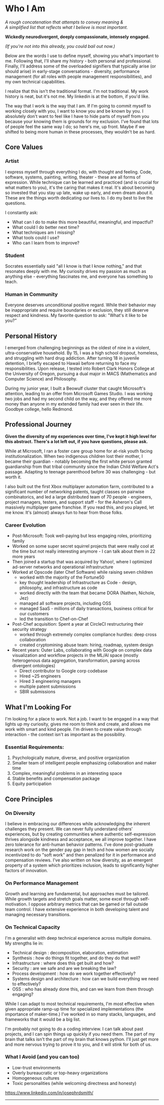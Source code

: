 # Who I Am

*A rough concatenation that attempts to convey meaning &*  
*A simplified list that reflects what I believe is most important.*

**Wickedly neurodivergent, deeply compassionate, intensely engaged.**

*(If you're not into this already, you could bail out now.)*

Below are the words I use to define myself, showing you what's important to me. Following that, I'll share my history - both personal and professional. Finally, I'll address some of the overloaded signifiers that typically arise (or should arise) in early-stage conversations - diversity, performance management (for all roles with people management responsibilities), and my own technical capabilities.

I realize that this isn't the traditional format.  I'm not traditional.  My work history is neat, but it's not me.  My linkedin is at the bottom, if you'd like.

The way that I work is the way that I am.  If I'm going to commit myself to working closely with you, I want to know you and be known by you.  I absolutely don't want to feel like I have to hide parts of myself from you because your knowing them is grounds for my exclusion.  I've found that lots of people feel the same way I do; so here's me, up front.  Maybe if we shifted to being more human in these processes, they wouldn't be as hard.

## Core Values

### Artist  

I express myself through everything I do, with thought and feeling. Code, software, systems, painting, writing, theater - these are all forms of expression. While technique can be learned and practiced (and is crucial for what matters to you), it's the caring that makes it real. It's about becoming so invested that you stay up late, wake up early, and even dream about it. These are the things worth dedicating our lives to.  I do my best to live the questions.

I constantly ask:
- What can I do to make this more beautiful, meaningful, and impactful?  
- What could I do better next time?
- What techniques am I missing?
- What tools could I use?
- Who can I learn from to improve?

### Student

Socrates essentially said "all I know is that I know nothing," and that resonates deeply with me. My curiosity drives my passion as much as anything else  - everything fascinates me, and everyone has something to teach.

### Human in Community

Everyone deserves unconditional positive regard. While their behavior may be inappropriate and require boundaries or exclusion, they still deserve respect and kindness.  My favorite question to ask: "What's it like to be you?"

## Personal History

I emerged from challenging beginnings as the oldest of nine in a violent, ultra-conservative household. By 15, I was a high school dropout, homeless, and struggling with hard drug addiction. After turning 18 in juvenile detention, I briefly escaped to Hawaii before returning to face my responsibilities. Upon release, I tested into Robert Clark Honors College at the University of Oregon, pursuing a dual major in MACS (Mathematics and Computer Science) and Philosophy.

During my junior year, I built a Beowulf cluster that caught Microsoft's attention, leading to an offer from Microsoft Games Studio. I was working two jobs and had my second child on the way, and they offered me more money than anyone in my extended family had ever seen in their life.  Goodbye college, hello Redmond.

## Professional Journey

**Given the diversity of my experiences over time, I've kept it high level for this abstract.   There's a lot left out, if you have questions, please ask.**

While at Microsoft, I ran a foster care group home for at-risk youth facing institutionalization. When two indigenous children lost their mother, I became their guardian - notably becoming the first white person granted guardianship from that tribal community since the Indian Child Welfare Act's passage. Adapting to teenage parenthood before 30 was challenging - but worth it.

I also built out the first Xbox multiplayer automation farm, contributed to a significant number of networking patents,  taught classes on pairwise combinatorics, and led a large distributed team of 70 people - engineers, project managers, testers, and support staff - for the Asheron's Call massively multiplayer game franchise.  If you read this, and you played, let me know.  It's (almost) always fun to hear from those folks.

### Career Evolution
- Post-Microsoft: Took well-paying but less engaging roles, prioritizing family
- Worked on some super secret squirrel projects that were really cool at the time but not really interesting anymore - I can talk about them in 22 more years
- Then joined a startup that was acquired by Yahoo!, where I optimized ad-server networks and operational infrastructure
- Worked at Opscode (later Chef Software) while raising seven children
	- worked with the majority of the Fortune50
	- key thought leadership of Infrastructure as Code - design, philosophy, and infrastructure as code
	- worked directly with the team that became DORA (Nathen, Nichole, Jez)
	- managed all software projects, including OSS
	- managed SaaS - millions of daily transactions, business critical for our customers
	- led the transition to Chef-on-Chef
- Post-Chef acquisition: Spent a year at CircleCI restructuring their security strategy
	- worked through extremely complex compliance hurdles: deep cross collaboration
	- created cryptomining abuse team: hiring, roadmap, system design
- Recent years: Outer Labs, collaborating with Google on complex data visualization and workflow projects in the ML/AI space (mostly heterogenous data aggregation, transformation, parsing across divergent ontologies)
	- Direct contributor to Google corp codebase
	- Hired ~25 engineers
	- Hired 3 engineering managers
	- multiple patent submissions
	- SBIR submissions

## What I'm Looking For

I'm looking for a place to work.  Not a job.  I want to be engaged in a way that lights up my curiosity, gives me room to think and create, and allows me work with smart and kind people.  I'm driven to create value through interaction - the context isn't as important as the possibility.

### Essential Requirements:
1. Psychologically mature, diverse, and positive organization
2. Smaller team of intelligent people emphasizing collaboration and maker time
3. Complex, meaningful problems in an interesting space
4. Stable benefits and compensation package
5. Equity participation

## Core Principles

### On Diversity
I believe in embracing our differences while acknowledging the inherent challenges they present. We can never fully understand others' experiences, but by creating communities where authentic self-expression thrives alongside kindness and acceptance, we all improve together. I have zero tolerance for anti-human behavior patterns.  I've done post-graduate research work on the gender pay gap in tech and how women are socially incentivized to do "soft work" and then penalized for it in performance and compensation reviews.  I've also written on how diversity, as an emergent property of a system which prioritizes inclusion, leads to significantly higher factors of innovation.

### On Performance Management
Growth and learning are fundamental, but approaches must be tailored. While growth targets and stretch goals matter, some excel through self-motivation. I oppose arbitrary metrics that can be gamed or fall outside team control. I have extensive experience in both developing talent and managing necessary transitions.

### On Technical Capacity
I'm a generalist with deep technical experience across multiple domains. My strengths lie in:
- Technical design : decomposition, elaboration, estimation
- Synthesis : how do things fit together, and do they do that well?
- Infrastructure : where does this get built and how?
- Security : are we safe and are we breaking the law?
- Process development : how do we work together effectively?
- Systems design and architecture : how can we build everything we need to effectively?
- OSS : who has already done this, and can we learn from them through engaging?

While I can adapt to most technical requirements, I'm most effective when given appropriate ramp-up time for specialized implementations (the importance of maker-time.)  I've worked in so many stacks, languages, and frameworks that it would be a big list.  

I'm probably not going to do a coding interview.  I can talk about past projects, and I can spin things up quickly if you need them.  The part of my brain that talks isn't the part of my brain that knows python.  I'll just get more and more nervous trying to prove it to you, and it will stink for both of us.  

### What I Avoid (and you can too)
- Low-trust environments
- Overly bureaucratic or top-heavy organizations
- Homogeneous cultures
- Toxic personalities (while welcoming directness and honesty)

https://www.linkedin.com/in/josephrdsmith/

---

